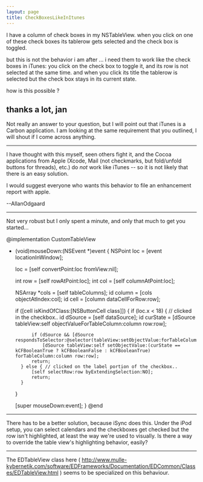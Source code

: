 ```yaml
---
layout: page
title: CheckBoxesLikeInItunes
---
```


I have a column of check boxes in my NSTableView. when you click on one of these check boxes its tablerow gets selected and the check box is toggled.

but this is not the behavior i am after ... i need them to work like the check boxes in iTunes:
you click on the check box to toggle it, and its row is not selected at the same time. and when you click its title the tablerow is selected but the check box stays in its current state.

how is this possible ?

thanks a lot,
jan
----
Not really an answer to your question, but I will point out that iTunes is a Carbon application. I am looking at the same requirement that you outlined, I will shout if I come across anything.

----

I have thought with this myself, seen others fight it, and the Cocoa applications from Apple (Xcode, Mail (not checkmarks, but fold/unfold buttons for threads), etc.) do *not* work like iTunes -- so it is not likely that there is an easy solution.

I would suggest everyone who wants this behavior to file an enhancement report with apple.

--AllanOdgaard

----

Not very robust but I only spent a minute, and only that much to get you started...
    
@implementation CustomTableView

- (void)mouseDown:(NSEvent *)event
{
    NSPoint loc = [event locationInWindow];
    
    loc = [self convertPoint:loc fromView:nil];
    
    int row = [self rowAtPoint:loc];
    int col = [self columnAtPoint:loc];
    
    NSArray *cols = [self tableColumns];
    id column = [cols objectAtIndex:col];
    id cell = [column dataCellForRow:row];
    
    if ([cell isKindOfClass:[NSButtonCell class]]) {
        if (loc.x < 18) { // clicked in the checkbox..
           id dSource = [self dataSource];
            id curState = [dSource tableView:self objectValueForTableColumn:column row:row];

            if (dSource && [dSource respondsToSelector:@selector(tableView:setObjectValue:forTableColumn:row:)])
                [dSource tableView:self setObjectValue:(curState == kCFBooleanTrue ? kCFBooleanFalse : kCFBooleanTrue) forTableColumn:column row:row];
            return;
        } else { // clicked on the label portion of the checkbox..
            [self selectRow:row byExtendingSelection:NO];
            return;
        }
    }
    
    [super mouseDown:event];
}
@end


----

There has to be a better solution, because iSync does this. Under the iPod setup, you can select calendars and the checkboxes get checked but the row isn't highlighted, at least the way we're used to visually. Is there a way to override the table view's highlighting behavior, easily?

----

The EDTableView class here ( http://www.mulle-kybernetik.com/software/EDFrameworks/Documentation/EDCommon/Classes/EDTableView.html ) seems to be specialized on this behaviour.

